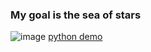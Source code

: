 ### My goal is the sea of stars
![image](https://github.com/sky19890315/PHP-MYSQL-JS/blob/master/img/sea.jpeg<br>)
[python demo](https://github.com/sky19890315/PHP-MYSQL-JS/tree/master/sky-python<br>)
